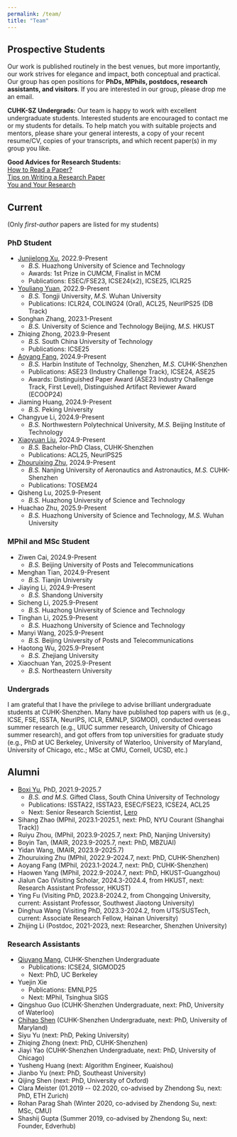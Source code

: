 ```yaml
---
permalink: /team/
title: "Team"
---
```

## Prospective Students
Our work is published routinely in the best venues, but more importantly, our work strives for elegance and impact, both conceptual and practical. Our group has open positions for **PhDs, MPhils, postdocs, research assistants, and visitors**. If you are interested in our group, please drop me an email.

**CUHK-SZ Undergrads:** Our team is happy to work with excellent undergraduate students. Interested students are encouraged to contact me or my students for details. To help match you with suitable projects and mentors, please share your general interests, a copy of your recent resume/CV, copies of your transcripts, and which recent paper(s) in my group you like.

**Good Advices for Research Students:**<br>
[How to Read a Paper?](https://web.stanford.edu/class/ee384m/Handouts/HowtoReadPaper.pdf)<br>
[Tips on Writing a Research Paper](https://www.pldi21.org/prerecorded_plmw.2.html)<br>
[You and Your Research](https://www.cs.virginia.edu/~robins/YouAndYourResearch.html)<br>


## Current
(Only *first-author* papers are listed for my students)

<!-- ### Postdoc -->

### PhD Student
- [Junjielong Xu](https://siyuexi.github.io/), 2022.9-Present
  - <em>B.S.</em> Huazhong University of Science and Technology
  - Awards: 1st Prize in CUMCM, Finalist in MCM
  - Publications: ESEC/FSE23, ICSE24(x2), ICSE25, ICLR25
- [Youliang Yuan](https://youliangyuan.github.io/), 2022.9-Present
  - <em>B.S.</em> Tongji University, <em>M.S.</em> Wuhan University
  - Publications: ICLR24, COLING24 (Oral), ACL25, NeurIPS25 (DB Track)
- Songhan Zhang, 2023.1-Present
  - <em>B.S.</em> University of Science and Technology Beijing, <em>M.S.</em> HKUST
- Zhiqing Zhong, 2023.9-Present
  - <em>B.S.</em> South China University of Technology
  - Publications: ICSE25
- [Aoyang Fang](https://profile.aoyangfang.top/), 2024.9-Present
  - <em>B.S.</em> Harbin Institute of Technolgy, Shenzhen, <em>M.S.</em> CUHK-Shenzhen
  - Publications: ASE23 (Industry Challenge Track), ICSE24, ASE25
  - Awards: Distinguished Paper Award (ASE23 Industry Challenge Track, First Level), Distinguished Artifact Reviewer Award (ECOOP24)
- Jiaming Huang, 2024.9-Present
  - <em>B.S.</em> Peking University
- Changyue Li, 2024.9-Present
  - <em>B.S.</em> Northwestern Polytechnical University, <em>M.S.</em> Beijing Institute of Technology
- [Xiaoyuan Liu](https://xyliu-cs.github.io/), 2024.9-Present
  - <em>B.S.</em> Bachelor-PhD Class, CUHK-Shenzhen
  - Publications: ACL25, NeurIPS25
- [Zhouruixing Zhu](https://zhuzrx.github.io/home-page/), 2024.9-Present
  - <em>B.S.</em> Nanjing University of Aeronautics and Astronautics, <em>M.S.</em> CUHK-Shenzhen
  - Publications: TOSEM24
- Qisheng Lu, 2025.9-Present
  - <em>B.S.</em> Huazhong University of Science and Technology
- Huachao Zhu, 2025.9-Present
  - <em>B.S.</em> Huazhong University of Science and Technology, <em>M.S.</em> Wuhan University

### MPhil and MSc Student
- Ziwen Cai, 2024.9-Present
  - <em>B.S.</em> Beijing University of Posts and Telecommunications
- Menghan Tian, 2024.9-Present
  - <em>B.S.</em> Tianjin University
- Jiaying Li, 2024.9-Present
  - <em>B.S.</em> Shandong University
- Sicheng Li, 2025.9-Present
  - <em>B.S.</em> Huazhong University of Science and Technology
- Tinghan Li, 2025.9-Present
  - <em>B.S.</em> Huazhong University of Science and Technology
- Manyi Wang, 2025.9-Present
  - <em>B.S.</em> Beijing University of Posts and Telecommunications
- Haotong Wu, 2025.9-Present
  - <em>B.S.</em> Zhejiang University
- Xiaochuan Yan, 2025.9-Present
  - <em>B.S.</em> Northeastern University



### Undergrads
I am grateful that I have the privilege to advise brilliant undergraduate students at CUHK-Shenzhen. Many have published top papers with us (e.g., ICSE, FSE, ISSTA, NeurIPS, ICLR, EMNLP, SIGMOD), conducted overseas summer research (e.g., UIUC summer research, University of Chicago summer research), and got offers from top universities for graduate study (e.g., PhD at UC Berkeley, University of Waterloo, University of Maryland, University of Chicago, etc.; MSc at CMU, Cornell, UCSD, etc.) 


## Alumni
- [Boxi Yu](https://boxiyu.github.io/), PhD, 2021.9-2025.7
  - <em>B.S. and M.S.</em> Gifted Class, South China University of Technology
  - Publications: ISSTA22, ISSTA23, ESEC/FSE23, ICSE24, ACL25
  - Next: Senior Research Scientist, [Lero](https://lero.ie/)
- Sihang Zhao (MPhil, 2023.1-2025.1, next: PhD, NYU Courant (Shanghai Track))
- Ruiyu Zhou, (MPhil, 2023.9-2025.7, next: PhD, Nanjing University)
- Boyin Tan, (MAIR, 2023.9-2025.7, next: PhD, MBZUAI)
- Yidan Wang, (MAIR, 2023.9-2025.7)
- Zhouruixing Zhu (MPhil, 2022.9-2024.7, next: PhD, CUHK-Shenzhen)
- Aoyang Fang (MPhil, 2023.1-2024.7, next: PhD, CUHK-Shenzhen)
- Haowen Yang (MPhil, 2022.9-2024.7, next: PhD, HKUST-Guangzhou)
- Jialun Cao (Visiting Scholar, 2024.3-2024.4, from HKUST, next: Research Assistant Professor, HKUST)
- Ying Fu (Visiting PhD, 2023.8-2024.2, from Chongqing University, current: Assistant Professor, Southwest Jiaotong University)
- Dinghua Wang (Visiting PhD, 2023.3-2024.2, from UTS/SUSTech, current: Associate Research Fellow, Hainan University)
- Zhijing Li (Postdoc, 2021-2023, next: Researcher, Shenzhen University)


### Research Assistants
- [Qiuyang Mang](https://joyemang33.github.io/), CUHK-Shenzhen Undergraduate
  - Publications: ICSE24, SIGMOD25
  - Next: PhD, UC Berkeley
- Yuejin Xie
  - Publications: EMNLP25
  - Next: MPhil, Tsinghua SIGS
- Qingshuo Guo (CUHK-Shenzhen Undergraduate, next: PhD, University of Waterloo)
- [Chihao Shen](https://stevenshen3641.github.io/) (CUHK-Shenzhen Undergraduate, next: PhD, University of Maryland)
- Siyu Yu (next: PhD, Peking University)
- Zhiqing Zhong (next: PhD, CUHK-Shenzhen)
- Jiayi Yao (CUHK-Shenzhen Undergraduate, next: PhD, University of Chicago)
- Yusheng Huang (next: Algorithm Engineer, Kuaishou)
- Jianbo Yu (next: PhD, Southeast University)
- Qijing Shen (next: PhD, University of Oxford)
- Clara Meister (01.2019 -- 02.2020, co-advised by Zhendong Su, next: PhD, ETH Zurich)
- Rohan Parag Shah (Winter 2020, co-advised by Zhendong Su, next: MSc, CMU)
- Shashij Gupta (Summer 2019, co-advised by Zhendong Su, next: Founder, Edverhub)


